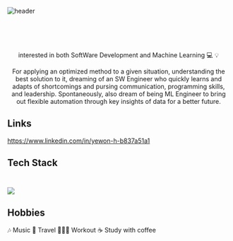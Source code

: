 ![ header](https://capsule-render.vercel.app/api?type=wave&color=auto&height=300&length=500&section=header&text=YewonHong&fontSize=90)
<br/><br/><br/><br/>


<br/>
<div align="center">
interested in both SoftWare Development and Machine Learning 💻 💡<br/>
  
For applying an optimized method to a given situation, understanding the best solution to it, dreaming of an SW Engineer who quickly learns and adapts of shortcomings and pursing communication, programming skills, and leadership. Spontaneously, also dream of being ML Engineer to bring out flexible automation through key insights of data for a better future.
  
  </div>


## Links <br/>
https://www.linkedin.com/in/yewon-h-b837a51a1 <br/>

## Tech Stack <br/><br/>
<img src="https://img.shields.io/badge/HTML-E34F26?style=flat-square&logo=HTML5&logoColor=white"/>



## Hobbies<br/>
🎶 Music 🛫 Travel 🏃🏻‍♀️ Workout ☕️ Study with coffee<br/>

